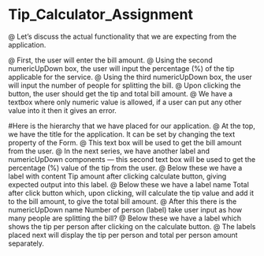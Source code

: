 # Tip_Calculator_Assignment
 
@ Let’s discuss the actual functionality that we are expecting from the application.

@ First, the user will enter the bill amount.
@ Using the second numericUpDown box, the user will input the percentage (%) of the tip applicable for the service.
@ Using the third numericUpDown box, the user will input the number of people for splitting the bill.
@ Upon clicking the button, the user should get the tip and total bill amount.
@ We have a textbox where only numeric value is allowed, if a user can put any other value into it then it gives an error.


#Here is the hierarchy that we have placed for our application.
@ At the top, we have the title for the application. It can be set by changing the text property of the Form.
@ This text box will be used to get the bill amount from the user.
@ In the next series, we have another label and numericUpDown components — this second text box will be used to get the percentage (%) value of the tip from the user.
@ Below these we have a label with content Tip amount after clicking calculate button, giving expected output into this label.
@ Below these we have a label name Total after click button which, upon clicking, will calculate the tip value and add it to the bill amount, to give the total bill amount.
@ After this there is the numericUpDown name Number of person (label) take user input as how many people are splitting the bill?
@ Below these we have a label which shows the tip per person after clicking on the calculate button.
@ The labels placed next will display the tip per person  and total per person amount separately.

